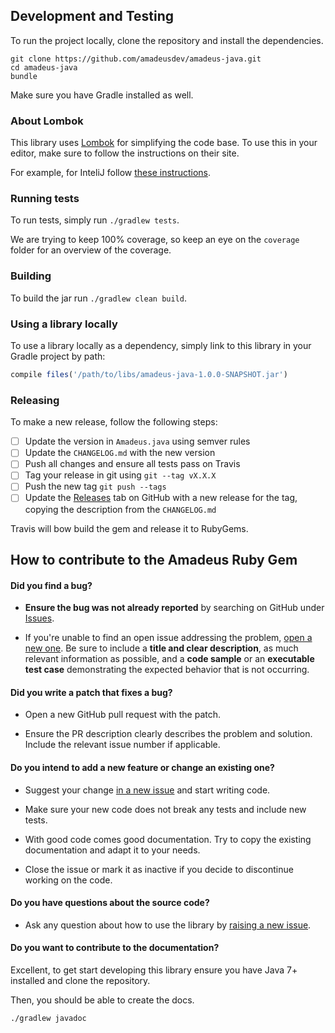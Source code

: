 ## Development and Testing

To run the project locally, clone the repository and install the dependencies.

```
git clone https://github.com/amadeusdev/amadeus-java.git
cd amadeus-java
bundle
```

Make sure you have Gradle installed as well.

### About Lombok

This library uses [Lombok](https://projectlombok.org/) for simplifying the code base. To use this in your editor, make sure to follow the instructions on their site.

For example, for InteliJ follow [these instructions](https://projectlombok.org/setup/intellij).

### Running tests

To run tests, simply run `./gradlew tests`.

We are trying to keep 100% coverage, so keep an eye on the `coverage` folder for an overview of the coverage.

### Building

To build the jar run `./gradlew clean build`.

### Using a library locally

To use a library locally as a dependency, simply link to this library in your Gradle project by path:

```js
compile files('/path/to/libs/amadeus-java-1.0.0-SNAPSHOT.jar')
```

### Releasing

To make a new release, follow the following steps:

- [ ] Update the version in `Amadeus.java` using semver rules
- [ ] Update the `CHANGELOG.md` with the new version
- [ ] Push all changes and ensure all tests pass on Travis
- [ ] Tag your release in git using `git --tag vX.X.X`
- [ ] Push the new tag `git push --tags`
- [ ] Update the [Releases](https://github.com/amadeus4dev/amadeus-java/releases) tab on GitHub with a new release for the tag, copying the description from the `CHANGELOG.md`

Travis will bow build the gem and release it to RubyGems.

## How to contribute to the Amadeus Ruby Gem

#### **Did you find a bug?**

* **Ensure the bug was not already reported** by searching on GitHub under [Issues](https://github.com/amadeusdev/amadeus-ruby/issues).

* If you're unable to find an open issue addressing the problem, [open a new one](https://github.com/amadeusdev/amadeus-ruby/issues/new). Be sure to include a **title and clear description**, as much relevant information as possible, and a **code sample** or an **executable test case** demonstrating the expected behavior that is not occurring.

#### **Did you write a patch that fixes a bug?**

* Open a new GitHub pull request with the patch.

* Ensure the PR description clearly describes the problem and solution. Include the relevant issue number if applicable.

#### **Do you intend to add a new feature or change an existing one?**

* Suggest your change [in a new issue](https://github.com/amadeusdev/amadeus-ruby/issues/new) and start writing code.

* Make sure your new code does not break any tests and include new tests.

* With good code comes good documentation. Try to copy the existing documentation and adapt it to your needs.

* Close the issue or mark it as inactive if you decide to discontinue working on the code.

#### **Do you have questions about the source code?**

* Ask any question about how to use the library by [raising a new issue](https://github.com/amadeusdev/amadeus-ruby/issues/new).

#### **Do you want to contribute to the documentation?**

Excellent, to get start developing this library ensure you have Java 7+ installed and clone the repository.

Then, you should be able to create the docs.

```sh
./gradlew javadoc
```
